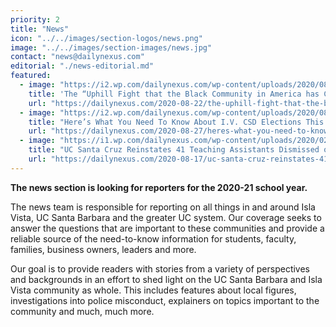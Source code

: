 ```yaml
---
priority: 2
title: "News"
icon: "../../images/section-logos/news.png"
image: "../../images/section-images/news.jpg"
contact: "news@dailynexus.com"
editorial: "./news-editorial.md"
featured:
  - image: "https://i2.wp.com/dailynexus.com/wp-content/uploads/2020/08/black-voices-online-graphic-final.jpg"
    title: 'The “Uphill Fight that the Black Community in America has Constantly Been Fighting Towards”: UCSB and IV Community Speak on Black Lives Matter Movement'
    url: "https://dailynexus.com/2020-08-22/the-uphill-fight-that-the-black-community-in-america-has-constantly-been-fighting-towards-ucsb-and-iv-community-speak-on-black-lives-matter-movement/"
  - image: "https://i2.wp.com/dailynexus.com/wp-content/uploads/2020/08/courtesy-of-ethan-bertrand.jpg"
    title: "Here’s What You Need To Know About I.V. CSD Elections This November"
    url: "https://dailynexus.com/2020-08-27/heres-what-you-need-to-know-about-i-v-csd-elections-this-november/"
  - image: "https://i1.wp.com/dailynexus.com/wp-content/uploads/2020/02/COLA_Siavash-Ghadiri_ONLINE.jpg"
    title: "UC Santa Cruz Reinstates 41 Teaching Assistants Dismissed over COLA Strikes"
    url: "https://dailynexus.com/2020-08-17/uc-santa-cruz-reinstates-41-teaching-assistants-dismissed-over-cola-strikes/"
---
```

**The news section is looking for reporters for the 2020-21 school year.**

The news team is responsible for reporting on all things in and around Isla Vista, UC Santa Barbara and the greater UC system. Our coverage seeks to answer the questions that are important to these communities and provide a reliable source of the need-to-know information for students, faculty, families, business owners, leaders and more.  

Our goal is to provide readers with stories from a variety of perspectives and backgrounds in an effort to shed light on the UC Santa Barbara and Isla Vista community as whole. This includes features about local figures, investigations into police misconduct, explainers on topics important to the community and much, much more. 
